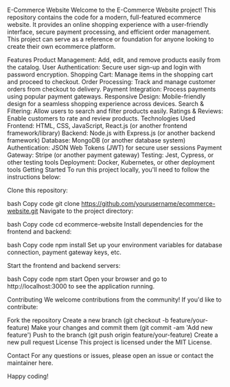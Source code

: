 E-Commerce Website
Welcome to the E-Commerce Website project! This repository contains the code for a modern, full-featured ecommerce website. It provides an online shopping experience with a user-friendly interface, secure payment processing, and efficient order management. This project can serve as a reference or foundation for anyone looking to create their own ecommerce platform.

Features
Product Management: Add, edit, and remove products easily from the catalog.
User Authentication: Secure user sign-up and login with password encryption.
Shopping Cart: Manage items in the shopping cart and proceed to checkout.
Order Processing: Track and manage customer orders from checkout to delivery.
Payment Integration: Process payments using popular payment gateways.
Responsive Design: Mobile-friendly design for a seamless shopping experience across devices.
Search & Filtering: Allow users to search and filter products easily.
Ratings & Reviews: Enable customers to rate and review products.
Technologies Used
Frontend: HTML, CSS, JavaScript, React.js (or another frontend framework/library)
Backend: Node.js with Express.js (or another backend framework)
Database: MongoDB (or another database system)
Authentication: JSON Web Tokens (JWT) for secure user sessions
Payment Gateway: Stripe (or another payment gateway)
Testing: Jest, Cypress, or other testing tools
Deployment: Docker, Kubernetes, or other deployment tools
Getting Started
To run this project locally, you'll need to follow the instructions below:

Clone this repository:

bash
Copy code
git clone https://github.com/yourusername/ecommerce-website.git
Navigate to the project directory:

bash
Copy code
cd ecommerce-website
Install dependencies for the frontend and backend:

bash
Copy code
npm install
Set up your environment variables for database connection, payment gateway keys, etc.

Start the frontend and backend servers:

bash
Copy code
npm start
Open your browser and go to http://localhost:3000 to see the application running.

Contributing
We welcome contributions from the community! If you'd like to contribute:

Fork the repository
Create a new branch (git checkout -b feature/your-feature)
Make your changes and commit them (git commit -am 'Add new feature')
Push to the branch (git push origin feature/your-feature)
Create a new pull request
License
This project is licensed under the MIT License.

Contact
For any questions or issues, please open an issue or contact the maintainer here.

Happy coding!


